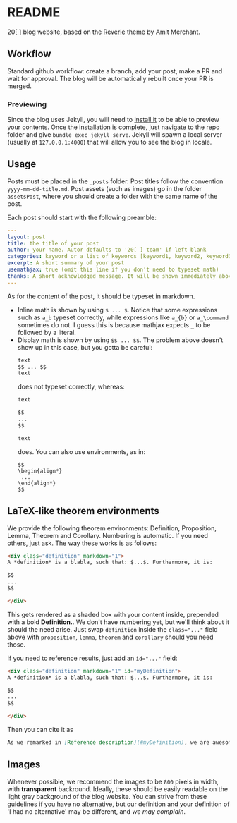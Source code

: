 # README

20[ ] blog website, based on the [Reverie](https://jekyllthemes.io/theme/reverie) theme by Amit Merchant.

## Workflow

Standard github workflow: create a branch, add your post, make a PR and wait for approval. The blog will be automatically rebuilt once your PR is merged.

### Previewing

Since the blog uses Jekyll, you will need to [install it](https://jekyllrb.com/docs/installation/) to be able to preview your contents. Once the installation is complete, just navigate to the repo folder and give `bundle exec jekyll serve`. Jekyll will spawn a local server (usually at `127.0.0.1:4000`) that will allow you to see the blog in locale.

## Usage

Posts must be placed in the `_posts` folder. Post titles follow the convention `yyyy-mm-dd-title.md`. Post assets (such as images) go in the folder `assetsPost`, where you should create a folder with the same name of the post.

Each post should start with the following preamble:
```yaml
---
layout: post
title: the title of your post
author: your name. Autor defaults to '20[ ] team' if left blank
categories: keyword or a list of keywords [keyword1, keyword2, keyword3]
excerpt: A short summary of your post
usemathjax: true (omit this line if you don't need to typeset math)
thanks: A short acknowledged message. It will be shown immediately above the content of your post.
---
```

As for the content of the post, it should be typeset in markdown.
- Inline math is shown by using `$ ... $`. Notice that some expressions such as `a_b` typeset correctly, while expressions like `a_{b}` or `a_\command` sometimes do not. I guess this is because mathjax expects `_` to be followed by a literal.
- Display math is shown by using `$$ ... $$`. The problem above doesn't show up in this case, but you gotta be careful:
    ```markdown
    text
    $$ ... $$
    text
    ```
    does not typeset correctly, whereas:
    ```markdown
    text

    $$
    ...
    $$

    text
    ```
    does. You can also use environments, as in:
    ```
    $$
    \begin{align*}
     ...
    \end{align*}
    $$
    ```

## LaTeX-like theorem environments

We provide the following theorem environments: Definition, Proposition, Lemma, Theorem and Corollary. Numbering is automatic. If you need others, just ask. The way these works is as follows:
```html
<div class="definition" markdown="1">
A *definition* is a blabla, such that: $...$. Furthermore, it is:

$$
...
$$

</div>
```

This gets rendered as a shaded box with your content inside, prepended with a bold **Definition.**. We don't have numbering yet, but we'll think about it should the need arise. Just swap `definition` inside the `class="..."` field above with `proposition`, `lemma`, `theorem` and `corollary` should you need those.

If you need to reference results, just add an `id="..."` field: 

```html
<div class="definition" markdown="1" id="myDefinition">
A *definition* is a blabla, such that: $...$. Furthermore, it is:

$$
...
$$

</div>
```

Then you can cite it as
```markdown
As we remarked in [Reference description](#myDefinition), we are awesome...
```
## Images

Whenever possible, we recommend the images to be `800` pixels in width, with **transparent** backround. Ideally, these should be easily readable on the light gray background of the blog website. You can strive from these guidelines if you have no alternative, but our definition and your definition of 'I had no alternative' may be different, and *we may complain*.
